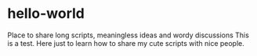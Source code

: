 # hello-world
Place to share long scripts, meaningless ideas and wordy discussions
This is a test. Here just to learn how to share my cute scripts with nice people.
